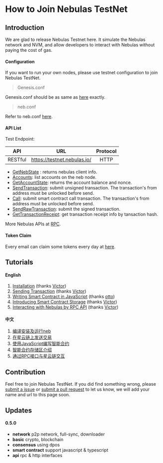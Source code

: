 # How to Join Nebulas TestNet

## Introduction

We are glad to release Nebulas Testnet here. It simulate the Nebulas network and NVM, and allow developers to interact with Nebulas without paying the cost of gas. 

#### Configuration

If you want to run your own nodes, please use testnet configuration to join Nebulas TestNet.

> Genesis.conf

Genesis.conf should be as same as [here](resources/conf/genesis.conf) exactly.

> neb.conf

Refer to neb.conf [here](resources/conf/neb.conf).

#### API List

Test Endpoint:

| API | URL | Protocol |
|-------|:------------:|:------------:|
| RESTful | https://testnet.nebulas.io/ | HTTP |

* [GetNebState](https://github.com/nebulasio/wiki/blob/master/rpc.md#getnebstate) : returns nebulas client info.
* [Accounts](https://github.com/nebulasio/wiki/blob/master/rpc.md#accounts): list accounts on the neb node.
* [GetAccountState](https://github.com/nebulasio/wiki/blob/master/rpc.md#getaccountstate): returns the account balance and nonce.
* [SendTransaction](https://github.com/nebulasio/wiki/blob/master/rpc.md#sendtransaction): submit unsigned transaction. The transaction's from address must be unlocked before send.
* [Call](https://github.com/nebulasio/wiki/blob/master/rpc.md#call): submit smart contract call transaction. The transaction's from address must be unlocked before send.
* [SendRawTransaction](https://github.com/nebulasio/wiki/blob/master/rpc.md#sendrawtransaction): submit the signed transaction.
* [GetTransactionReceipt](https://github.com/nebulasio/wiki/blob/master/rpc.md#gettransactionreceipt): get transaction receipt info by tansaction hash.

More Nebulas APIs at [RPC](https://github.com/nebulasio/wiki/blob/master/rpc.md).

#### Token Claim

Every email can claim some tokens every day at [here](https://testnet.nebulas.io/claim).

## Tutorials

#### English

1. [Installation](https://github.com/nebulasio/wiki/blob/master/tutorials/%5BEnglish%5D%20Nebulas%20101%20-%2001%20Installation.md) (thanks [Victor](https://github.com/victorychain))
2. [Sending Transaction](https://github.com/nebulasio/wiki/blob/master/tutorials/%5BEnglish%5D%20Nebulas%20101%20-%2002%20Transaction.md) (thanks [Victor](https://github.com/victorychain))
3. [Writing Smart Contract in JavaScript](https://github.com/nebulasio/wiki/blob/master/tutorials/%5BEnglish%5D%20Nebulas%20101%20-%2003%20Smart%20Contracts%20JavaScript.md) (thanks [otto](https://github.com/ottokafka))
4. [Introducing Smart Contract Storage](https://github.com/nebulasio/wiki/blob/master/tutorials/%5BEnglish%5D%20Nebulas%20101%20-%2004%20Smart%20Contract%20Storage.md) (thanks [Victor](https://github.com/victorychain))
5. [Interacting with Nebulas by RPC API](https://github.com/nebulasio/wiki/blob/master/tutorials/%5BEnglish%5D%20Nebulas%20101%20-%2005%20Interacting%20with%20Nebulas%20by%20RPC%20API.md) (thanks [Victor](https://github.com/victorychain))

#### 中文

1. [编译安装及运行neb](https://github.com/nebulasio/wiki/blob/master/tutorials/%5B中文%5D%20Nebulas%20101%20-%2001%20编译安装.md)
2. [在星云链上发送交易](https://github.com/nebulasio/wiki/blob/master/tutorials/%5B中文%5D%20Nebulas%20101%20-%2002%20发送交易.md)
3. [使用JavaScript编写智能合约](https://github.com/nebulasio/wiki/blob/master/tutorials/%5B中文%5D%20Nebulas%20101%20-%2003%20编写智能合约.md)
4. [智能合约存储区介绍](https://github.com/nebulasio/wiki/blob/master/tutorials/%5B中文%5D%20Nebulas%20101%20-%2004%20智能合约存储区.md)
5. [通过RPC接口与星云链交互](https://github.com/nebulasio/wiki/blob/master/tutorials/%5B中文%5D%20Nebulas%20101%20-%2005%20通过RPC接口与星云链交互.md)

## Contribution

Feel free to join Nebulas TestNet. If you did find something wrong, please [submit a issue](https://github.com/nebulasio/go-nebulas/issues/new) or [submit a pull request](https://github.com/nebulasio/go-nebulas/pulls) to let us know, we will add your name and url to this page soon.

## Updates

#### 0.5.0

- **network** p2p network, full-sync, downloader
- **basic** crypto, blockchain
- **consensus** using dpos
- **smart contract** support javascript & typescript
- **api** rpc & http interfaces
